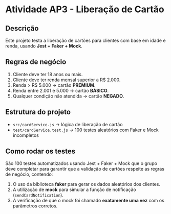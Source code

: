 # Atividade AP3 - Liberação de Cartão

## Descrição
Este projeto testa a liberação de cartões para clientes com base em idade e renda, usando **Jest + Faker + Mock**.

## Regras de negócio
1. Cliente deve ter 18 anos ou mais.  
2. Cliente deve ter renda mensal superior a R$ 2.000.  
3. Renda > R$ 5.000 → cartão **PREMIUM**.  
4. Renda entre 2.001 e 5.000 → cartão **BÁSICO**.  
5. Qualquer condição não atendida → cartão **NEGADO**.  

## Estrutura do projeto
- `src/cardService.js` → lógica de liberação de cartão  
- `test/cardService.test.js` → 100 testes aleatórios com Faker e Mock incompletos  

## Como rodar os testes
São 100 testes automatizados usando Jest + Faker + Mock que o grupo deve completar para garantir que a validação de cartões respeite as regras de negócio, contendo:  

1. O uso da biblioteca **faker** para gerar os dados aleatórios dos clientes.  
2. A utilização de **mock** para simular a função de notificação (`sendCardNotification`).  
3. A verificação de que o mock foi chamado **exatamente uma vez** com os parâmetros corretos.  

